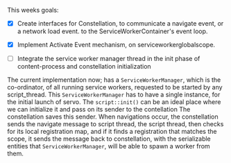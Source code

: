 
This weeks goals:

- [X] Create interfaces for Constellation, to communicate a navigate event, or a network load event. to the
ServiceWorkerContainer's event loop.

- [X] Implement Activate Event mechanism, on serviceworkerglobalscope.

- [ ] Integrate the service worker manager thread in the init phase of content-process and constellation initialization

The current implementation now; has a `ServiceWorkerManager`, which is the co-ordinator, of all running service workers, requested to  be started by any script_thread.
This `ServiceWorkerManager` has to have a single instance, for the initial launch of servo.
The `script::init()` can be an ideal place where we can initialize it and pass on its sender to the contellation
The constellation saves this sender.
When navigations occur, the constellation sends the navigate message to script thread, the script thread, then checks for its local registration map, and if it finds a registration that matches the scope, it sends the message back to constellation, with the serializable entities that `ServiceWorkerManager`, will be able to spawn a worker from them.
